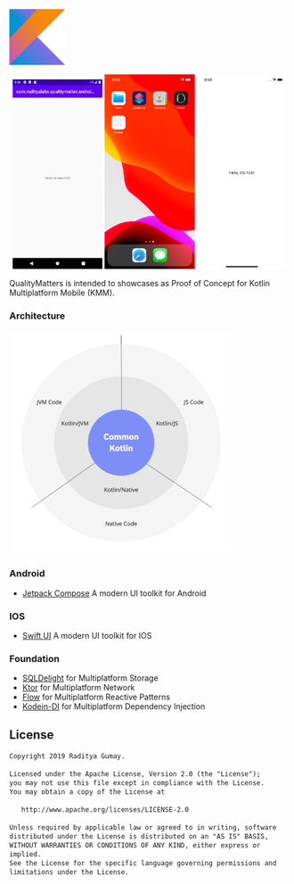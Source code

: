 <img width="100" height="100" src="https://github.com/radityagumay/QualityMatters/blob/master/documentation/assets/kotlin.png?raw=true">

<p align="center">
  <img width="32%" src="https://github.com/radityagumay/QualityMatters/blob/master/documentation/assets/android.png?raw=true">
  <img width="32%" src="https://github.com/radityagumay/QualityMatters/blob/master/documentation/assets/ios1.png?raw=true">
  <img width="32%" src="https://github.com/radityagumay/QualityMatters/blob/master/documentation/assets/ios2.png?raw=true">
</p>

QualityMatters is intended to showcases as Proof of Concept for Kotlin Multiplatform Mobile (KMM).

### Architecture
<img width="400" height="400" src="https://github.com/radityagumay/QualityMatters/blob/master/documentation/assets/kotlin-multiplatform.png?raw=true">


### Android
- [Jetpack Compose](https://developer.android.com/jetpack/compose) A modern UI toolkit for Android

### IOS
- [Swift UI](https://developer.apple.com/xcode/swiftui/) A modern UI toolkit for IOS

### Foundation
- [SQLDelight](https://github.com/cashapp/sqldelight) for Multiplatform Storage
- [Ktor](https://ktor.io/) for Multiplatform Network
- [Flow](https://kotlin.github.io/kotlinx.coroutines/kotlinx-coroutines-core/kotlinx.coroutines.flow/-flow/) for Multiplatform Reactive Patterns
- [Kodein-DI](https://github.com/Kodein-Framework/Kodein-DI) for Multiplatform Dependency Injection


## License

```
Copyright 2019 Raditya Gumay.

Licensed under the Apache License, Version 2.0 (the "License");
you may not use this file except in compliance with the License.
You may obtain a copy of the License at

   http://www.apache.org/licenses/LICENSE-2.0

Unless required by applicable law or agreed to in writing, software
distributed under the License is distributed on an "AS IS" BASIS,
WITHOUT WARRANTIES OR CONDITIONS OF ANY KIND, either express or implied.
See the License for the specific language governing permissions and
limitations under the License.
```